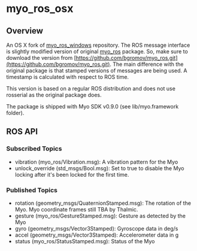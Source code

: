# myo_ros_osx

## Overview

An OS X fork of [myo_ros_windows](https://github.com/clearpathrobotics/myo_ros_windows) repository. The ROS message interface is slightly modified version of original [myo_ros](https://github.com/clearpathrobotics/myo_ros) package. So, make sure to download the version from [https://github.com/bgromov/myo_ros.git](https://github.com/bgromov/myo_ros.git). The main difference with the original package is that stamped versions of messages are being used. A timestamp is calculated with respect to ROS time.

This version is based on a regular ROS distribution and does not use rosserial as the original package does.

The package is shipped with Myo SDK v0.9.0 (see lib/myo.framework folder).

## ROS API
### Subscribed Topics
- vibration (myo_ros/Vibration.msg): A vibration pattern for the Myo
- unlock_override (std_msgs/Bool.msg): Set to true to disable the Myo locking after it's been locked for the first time.

### Published Topics
- rotation (geometry_msgs/QuaternionStamped.msg): The rotation of the Myo. Myo coordinate frames still TBA by Thalmic.
- gesture (myo_ros/GestureStamped.msg): Gesture as detected by the Myo
- gyro (geometry_msgs/Vector3Stamped): Gyroscope data in deg/s
- accel (geometry_msgs/Vector3Stamped): Accelerometer data in g
- status (myo_ros/StatusStamped.msg): Status of the Myo
